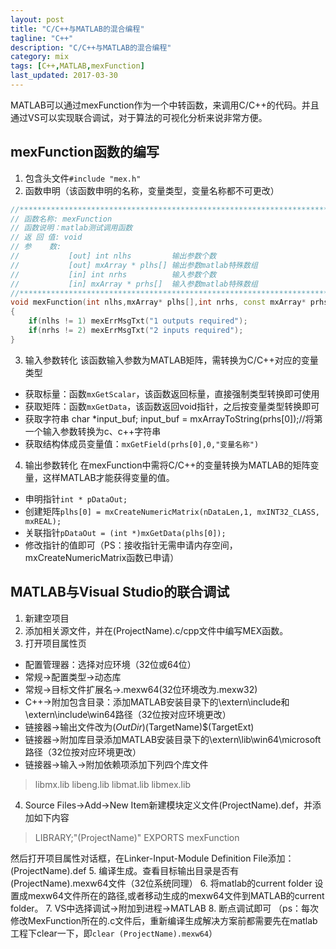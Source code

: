 ```yaml
---
layout: post
title: "C/C++与MATLAB的混合编程"
tagline: "C++"
description: "C/C++与MATLAB的混合编程"
category: mix
tags: [C++,MATLAB,mexFunction]
last_updated: 2017-03-30
---
```

MATLAB可以通过mexFunction作为一个中转函数，来调用C/C++的代码。并且通过VS可以实现联合调试，对于算法的可视化分析来说非常方便。
## mexFunction函数的编写
1. 包含头文件`#include "mex.h"`
2. 函数申明（该函数申明的名称，变量类型，变量名称都不可更改）
```C++
//**********************************************************************
// 函数名称: mexFunction     
// 函数说明：matlab测试调用函数     
// 返 回 值: void	     
// 参    数: 
//           [out] int nlhs			输出参数个数
//           [out] mxArray * plhs[]	输出参数matlab特殊数组
//           [in] int nrhs			输入参数个数
//           [in] mxArray * prhs[]	输入参数matlab特殊数组
//**********************************************************************
void mexFunction(int nlhs,mxArray* plhs[],int nrhs, const mxArray* prhs[])
{
	if(nlhs != 1) mexErrMsgTxt("1 outputs required");
	if(nrhs != 2) mexErrMsgTxt("2 inputs required");
}
```
3. 输入参数转化
该函数输入参数为MATLAB矩阵，需转换为C/C++对应的变量类型
+ 获取标量：函数`mxGetScalar`，该函数返回标量，直接强制类型转换即可使用
+ 获取矩阵：函数`mxGetData`，该函数返回void指针，之后按变量类型转换即可
+ 获取字符串
      char *input_buf;
      input_buf = mxArrayToString(prhs[0]);//将第一个输入参数转换为c、c++字符串
+ 获取结构体成员变量值：`mxGetField(prhs[0],0,"变量名称")`
4. 输出参数转化
在mexFunction中需将C/C++的变量转换为MATLAB的矩阵变量，这样MATLAB才能获得变量的值。
+ 申明指针`int * pDataOut;`
+ 创建矩阵`plhs[0] = mxCreateNumericMatrix(nDataLen,1, mxINT32_CLASS, mxREAL);`
+ 关联指针`pDataOut = (int *)mxGetData(plhs[0]);`
+ 修改指针的值即可（PS：接收指针无需申请内存空间，mxCreateNumericMatrix函数已申请）

## MATLAB与Visual Studio的联合调试
1. 新建空项目
2. 添加相关源文件，并在(ProjectName).c/cpp文件中编写MEX函数。
3. 打开项目属性页
  + 配置管理器：选择对应环境（32位或64位）
  + 常规->配置类型->动态库
  + 常规->目标文件扩展名->.mexw64(32位环境改为.mexw32)
  + C++->附加包含目录：添加MATLAB安装目录下的\extern\include和\extern\include\win64路径（32位按对应环境更改）
  + 链接器->输出文件改为$(OutDir)$(TargetName)$(TargetExt)
  + 链接器->附加库目录添加MATLAB安装目录下的\extern\lib\win64\microsoft路径（32位按对应环境更改）
  + 链接器->输入->附加依赖项添加下列四个库文件
  > libmx.lib
  > libeng.lib
  > libmat.lib
  > libmex.lib

4. Source Files->Add->New Item新建模块定义文件(ProjectName).def，并添加如下内容
> LIBRARY;"(ProjectName)"
> EXPORTS mexFunction

然后打开项目属性对话框，在Linker-Input-Module Definition File添加：(ProjectName).def
5. 编译生成。查看目标输出目录是否有(ProjectName).mexw64文件（32位系统同理）
6. 将matlab的current folder 设置成mexw64文件所在的路径,或者移动生成的mexw64文件到MATLAB的current folder。
7. VS中选择调试->附加到进程->MATLAB
8. 断点调试即可
（ps：每次修改MexFunction所在的.c文件后，重新编译生成解决方案前都需要先在matlab工程下clear一下，即`clear (ProjectName).mexw64`）


